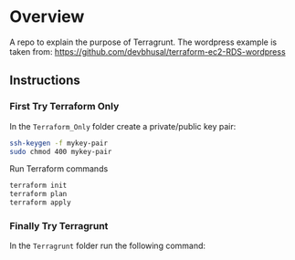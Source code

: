 # Overview

A repo to explain the purpose of Terragrunt. The wordpress example is taken from: https://github.com/devbhusal/terraform-ec2-RDS-wordpress

## Instructions

### First Try Terraform Only

In the `Terraform_Only` folder create a private/public key pair:

```bash
ssh-keygen -f mykey-pair
sudo chmod 400 mykey-pair
```

Run Terraform commands

```bash
terraform init
terraform plan
terraform apply
```

### Finally Try Terragrunt

In the `Terragrunt` folder run the following command:

